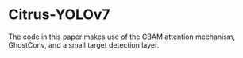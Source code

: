 # Citrus-YOLOv7
The code in this paper makes use of the CBAM attention mechanism, GhostConv, and a small target detection layer.

